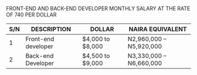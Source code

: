 FRONT-END AND BACK-END DEVELOPER MONTHLY SALARY AT THE RATE OF 740 PER DOLLAR

| S/N | DESCRIPTION           | DOLLAR                | NAIRA EQUIVALENT       |
| --- | --------------------- | --------------------- | --------------------- |
| 1   | Front-end developer   | $4,000 to $8,000      | N2,960,000 – N5,920,000 |
| 2   | Back-end Developer    | $4,500 to $9,000      | N3,330,000 – N6,660,000 |
